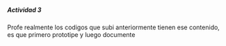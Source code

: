 ##### Actividad 3

Profe realmente los codigos que subi anteriormente tienen ese contenido, es que primero prototipe y luego documente
